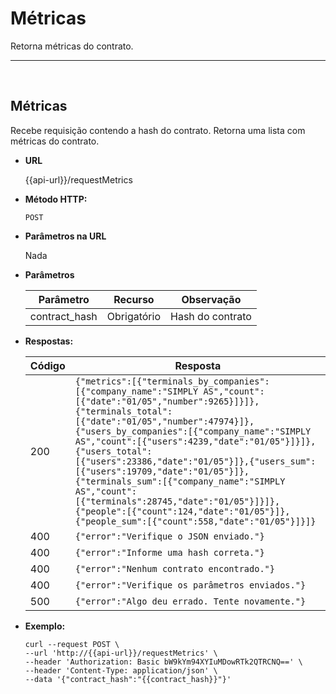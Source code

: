 # Métricas

Retorna métricas do contrato.

----
<br/>

**Métricas**
----
Recebe requisição contendo a hash do contrato. Retorna uma lista com métricas do contrato.

* **URL**

  {{api-url}}/requestMetrics

* **Método HTTP:**

  `POST`
  
*  **Parâmetros na URL**

   Nada 

* **Parâmetros**

	| Parâmetro | Recurso | Observação |
	|--|--|--|
	| contract_hash | Obrigatório | Hash do contrato |

* **Respostas:**
	
	|Código| Resposta |
	|--|--|
	| 200 | ```{"metrics":[{"terminals_by_companies":[{"company_name":"SIMPLY AS","count":[{"date":"01/05","number":9265}]}]},{"terminals_total":[{"date":"01/05","number":47974}]},{"users_by_companies":[{"company_name":"SIMPLY AS","count":[{"users":4239,"date":"01/05"}]}]},{"users_total":[{"users":23386,"date":"01/05"}]},{"users_sum":[{"users":19709,"date":"01/05"}]},{"terminals_sum":[{"company_name":"SIMPLY AS","count":[{"terminals":28745,"date":"01/05"}]}]},{"people":[{"count":124,"date":"01/05"}]},{"people_sum":[{"count":558,"date":"01/05"}]}]}``` |
	| 400 | `{"error":"Verifique o JSON enviado."}` |
	| 400 | `{"error":"Informe uma hash correta."}` |
	| 400 | `{"error":"Nenhum contrato encontrado."}` | 
	| 400 | `{"error":"Verifique os parâmetros enviados."}` |
	| 500 | `{"error":"Algo deu errado. Tente novamente."}` |

* **Exemplo:**
	
	````curl
	curl --request POST \
  --url 'http://{{api-url}}/requestMetrics' \
  --header 'Authorization: Basic bW9kYm94XYIuMDowRTk2QTRCNQ==' \
  --header 'Content-Type: application/json' \
  --data '{"contract_hash":"{{contract_hash}}"}'
  ```` 
